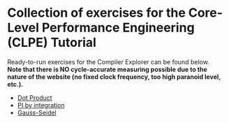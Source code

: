 # Collection of exercises for the Core-Level Performance Engineering (CLPE) Tutorial

Ready-to-run exercises for the Compiler Explorer can be found below.  
**Note that there is NO cycle-accurate measuring possible due to the nature of the website (no fixed clock frequency, too high paranoid level, etc.).**

 - [Dot Product](https://godbolt.org/z/zbP6TbEdG)
 - [PI by integration](#todo)
 - [Gauss-Seidel](#todo)
